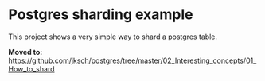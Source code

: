 # Postgres sharding example
This project shows a very simple way to shard a postgres table.

**Moved to:** https://github.com/jksch/postgres/tree/master/02_Interesting_concepts/01_How_to_shard 
